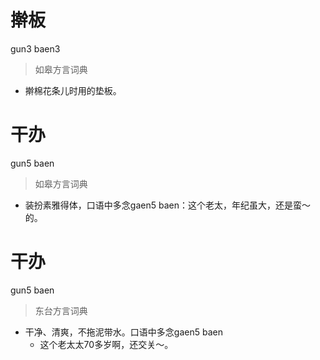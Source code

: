 # 擀板
gun3 baen3
> 如皋方言词典
- 擀棉花条儿时用的垫板。


# 干办
gun5 baen
> 如皋方言词典
- 装扮素雅得体，口语中多念gaen5 baen：这个老太，年纪虽大，还是蛮～的。


# 干办
gun5 baen
> 东台方言词典
- 干净、清爽，不拖泥带水。口语中多念gaen5 baen
  - 这个老太太70多岁啊，还交关～。
